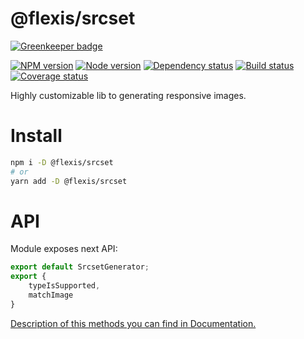 # @flexis/srcset

[![Greenkeeper badge](https://badges.greenkeeper.io/TrigenSoftware/flexis-srcset.svg)](https://greenkeeper.io/)

[![NPM version][npm]][npm-url]
[![Node version][node]][node-url]
[![Dependency status][deps]][deps-url]
[![Build status][build]][build-url]
[![Coverage status][coverage]][coverage-url]

[npm]: https://img.shields.io/npm/v/%40flexis/srcset.svg
[npm-url]: https://www.npmjs.com/package/@flexis/srcset

[node]: https://img.shields.io/node/v/%40flexis/srcset.svg
[node-url]: https://nodejs.org

[deps]: https://img.shields.io/david/TrigenSoftware/flexis-srcset.svg
[deps-url]: https://david-dm.org/TrigenSoftware/flexis-srcset

[build]: http://img.shields.io/travis/TrigenSoftware/flexis-srcset.svg
[build-url]: https://travis-ci.org/TrigenSoftware/flexis-srcset

[coverage]: https://img.shields.io/coveralls/TrigenSoftware/flexis-srcset.svg
[coverage-url]: https://coveralls.io/r/TrigenSoftware/flexis-srcset

Highly customizable lib to generating responsive images.

# Install

```bash
npm i -D @flexis/srcset
# or
yarn add -D @flexis/srcset
```

# API

Module exposes next API:

```js
export default SrcsetGenerator;
export {
    typeIsSupported,
    matchImage
}
```

[Description of this methods you can find in Documentation.](https://trigensoftware.github.io/flexis-srcset/index.html)
